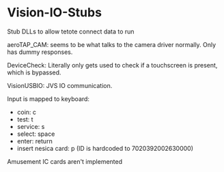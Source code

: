 # Vision-IO-Stubs

Stub DLLs to allow tetote connect data to run

aeroTAP_CAM: seems to be what talks to the camera driver normally. Only has dummy responses.

DeviceCheck: Literally only gets used to check if a touchscreen is present, which is bypassed.

VisionUSBIO: JVS IO communication. 

Input is mapped to keyboard:
- coin: c
- test: t
- service: s
- select: space
- enter: return
- insert nesica card: p (ID is hardcoded to 7020392002630000)

Amusement IC cards aren't implemented